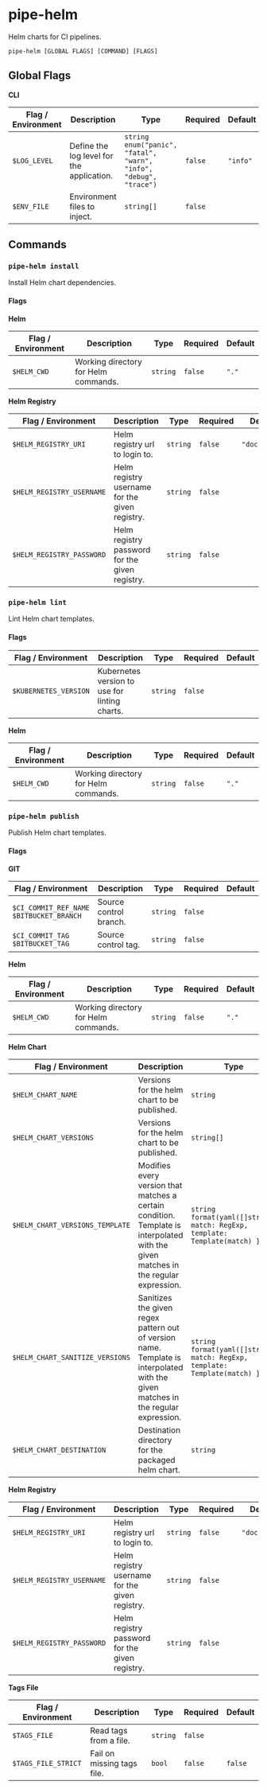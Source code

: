# pipe-helm

Helm charts for CI pipelines.

`pipe-helm [GLOBAL FLAGS] [COMMAND] [FLAGS]`

## Global Flags

**CLI**

| Flag / Environment |  Description   |  Type    | Required | Default |
|---------------- | --------------- | --------------- |  --------------- |  --------------- |
| `$LOG_LEVEL` | Define the log level for the application. | `string`<br/>`enum("panic", "fatal", "warn", "info", "debug", "trace")` | `false` | <code>"info"</code> |
| `$ENV_FILE` | Environment files to inject. | `string[]` | `false` | <code></code> |

## Commands

### `pipe-helm install`

Install Helm chart dependencies.

#### Flags

**Helm**

| Flag / Environment |  Description   |  Type    | Required | Default |
|---------------- | --------------- | --------------- |  --------------- |  --------------- |
| `$HELM_CWD` | Working directory for Helm commands. | `string` | `false` | <code>"."</code> |

**Helm Registry**

| Flag / Environment |  Description   |  Type    | Required | Default |
|---------------- | --------------- | --------------- |  --------------- |  --------------- |
| `$HELM_REGISTRY_URI` | Helm registry url to login to. | `string` | `false` | <code>"docker.io"</code> |
| `$HELM_REGISTRY_USERNAME` | Helm registry username for the given registry. | `string` | `false` | <code></code> |
| `$HELM_REGISTRY_PASSWORD` | Helm registry password for the given registry. | `string` | `false` | <code></code> |

### `pipe-helm lint`

Lint Helm chart templates.

#### Flags

| Flag / Environment |  Description   |  Type    | Required | Default |
|---------------- | --------------- | --------------- |  --------------- |  --------------- |
| `$KUBERNETES_VERSION` | Kubernetes version to use for linting charts. | `string` | `false` | <code></code> |

**Helm**

| Flag / Environment |  Description   |  Type    | Required | Default |
|---------------- | --------------- | --------------- |  --------------- |  --------------- |
| `$HELM_CWD` | Working directory for Helm commands. | `string` | `false` | <code>"."</code> |

### `pipe-helm publish`

Publish Helm chart templates.

#### Flags

**GIT**

| Flag / Environment |  Description   |  Type    | Required | Default |
|---------------- | --------------- | --------------- |  --------------- |  --------------- |
| `$CI_COMMIT_REF_NAME`<br />`$BITBUCKET_BRANCH` | Source control branch. | `string` | `false` | <code></code> |
| `$CI_COMMIT_TAG`<br />`$BITBUCKET_TAG` | Source control tag. | `string` | `false` | <code></code> |

**Helm**

| Flag / Environment |  Description   |  Type    | Required | Default |
|---------------- | --------------- | --------------- |  --------------- |  --------------- |
| `$HELM_CWD` | Working directory for Helm commands. | `string` | `false` | <code>"."</code> |

**Helm Chart**

| Flag / Environment |  Description   |  Type    | Required | Default |
|---------------- | --------------- | --------------- |  --------------- |  --------------- |
| `$HELM_CHART_NAME` | Versions for the helm chart to be published. | `string` | `true` | <code></code> |
| `$HELM_CHART_VERSIONS` | Versions for the helm chart to be published. | `string[]` | `true` | <code></code> |
| `$HELM_CHART_VERSIONS_TEMPLATE` | Modifies every version that matches a certain condition.<br />    Template is interpolated with the given matches in the regular expression. | `string`<br/>`format(yaml([]struct{ match: RegExp, template: Template(match) }))` | `false` | <code>"[]"</code> |
| `$HELM_CHART_SANITIZE_VERSIONS` | Sanitizes the given regex pattern out of version name.<br />    Template is interpolated with the given matches in the regular expression. | `string`<br/>`format(yaml([]struct{ match: RegExp, template: Template(match) }))` | `false` | <code>"[\n    { \"match\": \"([^/]*)/(.*)\", \"template\": \"{{ index $ 1 | upper }}_{{ index $ 2 }}\" }\n]"</code> |
| `$HELM_CHART_DESTINATION` | Destination directory for the packaged helm chart. | `string` | `false` | <code>"."</code> |

**Helm Registry**

| Flag / Environment |  Description   |  Type    | Required | Default |
|---------------- | --------------- | --------------- |  --------------- |  --------------- |
| `$HELM_REGISTRY_URI` | Helm registry url to login to. | `string` | `false` | <code>"docker.io"</code> |
| `$HELM_REGISTRY_USERNAME` | Helm registry username for the given registry. | `string` | `false` | <code></code> |
| `$HELM_REGISTRY_PASSWORD` | Helm registry password for the given registry. | `string` | `false` | <code></code> |

**Tags File**

| Flag / Environment |  Description   |  Type    | Required | Default |
|---------------- | --------------- | --------------- |  --------------- |  --------------- |
| `$TAGS_FILE` | Read tags from a file. | `string` | `false` | <code></code> |
| `$TAGS_FILE_STRICT` | Fail on missing tags file. | `bool` | `false` | <code>false</code> |
